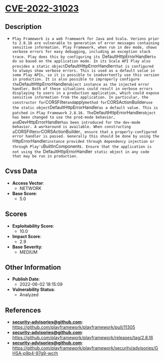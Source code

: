 
# [CVE-2022-31023](https://cve.mitre.org/cgi-bin/cvename.cgi?name=CVE-2022-31023)

## Description

- `Play Framework is a web framework for Java and Scala. Verions prior to 2.8.16 are vulnerable to generation of error messages containing sensitive information. Play Framework, when run in dev mode, shows verbose errors for easy debugging, including an exception stack trace. Play does this by configuring its `DefaultHttpErrorHandler` to do so based on the application mode. In its Scala API Play also provides a static object `DefaultHttpErrorHandler` that is configured to always show verbose errors. This is used as a default value in some Play APIs, so it is possible to inadvertently use this version in production. It is also possible to improperly configure the `DefaultHttpErrorHandler` object instance as the injected error handler. Both of these situations could result in verbose errors displaying to users in a production application, which could expose sensitive information from the application. In particular, the constructor for `CORSFilter` and `apply` method for `CORSActionBuilder` use the static object `DefaultHttpErrorHandler` as a default value. This is patched in Play Framework 2.8.16. The `DefaultHttpErrorHandler` object has been changed to use the prod-mode behavior, and `DevHttpErrorHandler` has been introduced for the dev-mode behavior. A workaround is available. When constructing a `CORSFilter` or `CORSActionBuilder`, ensure that a properly-configured error handler is passed. Generally this should be done by using the `HttpErrorHandler` instance provided through dependency injection or through Play's `BuiltInComponents`. Ensure that the application is not using the `DefaultHttpErrorHandler` static object in any code that may be run in production.`

## Cvss Data

- **Access Vector**:
  - NETWORK
- **Base Score**:
  - 5.0

## Scores

- **Exploitability Score**:
  - 10.0
- **Impact Score**:
  - 2.9
- **Base Severity**:
  - MEDIUM

## Other Information

- **Publish Date**:
  - 2022-06-02 18:15:09
- **Vulnerability Status**:
  - Analyzed

## References

- **security-advisories@github.com**: https://github.com/playframework/playframework/pull/11305
- **security-advisories@github.com**: https://github.com/playframework/playframework/releases/tag/2.8.16
- **security-advisories@github.com**: https://github.com/playframework/playframework/security/advisories/GHSA-p9p4-97g9-wcrh
